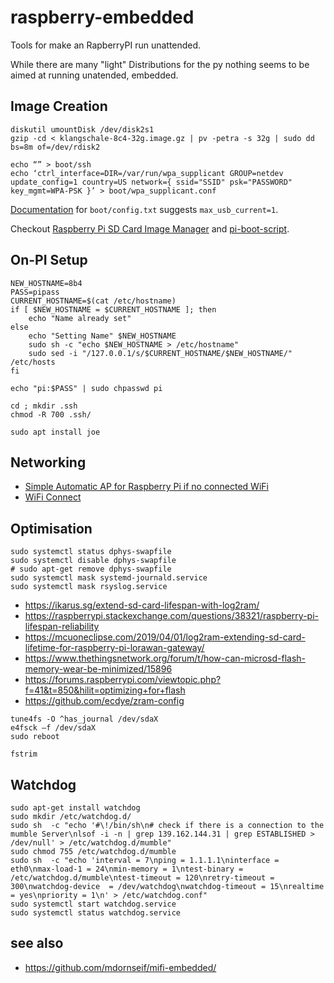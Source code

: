 # raspberry-embedded
Tools for make an RapberryPI run unattended.

While there are many "light" Distributions for the py nothing seems to be aimed at running unatended, embedded.

## Image Creation

```
diskutil umountDisk /dev/disk2s1
gzip -cd < klangschale-8c4-32g.image.gz | pv -petra -s 32g | sudo dd bs=8m of=/dev/rdisk2
```

```
echo “” > boot/ssh
echo ‘ctrl_interface=DIR=/var/run/wpa_supplicant GROUP=netdev update_config=1 country=US network={ ssid="SSID" psk="PASSWORD" key_mgmt=WPA-PSK }’ > boot/wpa_supplicant.conf
```

[Documentation](https://elinux.org/RPiconfig) for `boot/config.txt` suggests `max_usb_current=1`.

Checkout [Raspberry Pi SD Card Image Manager](https://github.com/gitbls/sdm) and [pi-boot-script](https://gitlab.com/JimDanner/pi-boot-script/-/tree/master).

## On-PI Setup

```
NEW_HOSTNAME=8b4
PASS=pipass
CURRENT_HOSTNAME=$(cat /etc/hostname)
if [ $NEW_HOSTNAME = $CURRENT_HOSTNAME ]; then
    echo "Name already set"
else
    echo "Setting Name" $NEW_HOSTNAME
    sudo sh -c "echo $NEW_HOSTNAME > /etc/hostname"
    sudo sed -i "/127.0.0.1/s/$CURRENT_HOSTNAME/$NEW_HOSTNAME/" /etc/hosts
fi

echo "pi:$PASS" | sudo chpasswd pi

cd ; mkdir .ssh
chmod -R 700 .ssh/

sudo apt install joe
```

## Networking

* [Simple Automatic AP for Raspberry Pi if no connected WiFi](https://github.com/gitbls/autoAP)
* [WiFi Connect](https://github.com/balena-os/wifi-connect)

## Optimisation

```
sudo systemctl status dphys-swapfile
sudo systemctl disable dphys-swapfile
# sudo apt-get remove dphys-swapfile 
sudo systemctl mask systemd-journald.service
sudo systemctl mask rsyslog.service
```

* https://ikarus.sg/extend-sd-card-lifespan-with-log2ram/
* https://raspberrypi.stackexchange.com/questions/38321/raspberry-pi-lifespan-reliability
* https://mcuoneclipse.com/2019/04/01/log2ram-extending-sd-card-lifetime-for-raspberry-pi-lorawan-gateway/
* https://www.thethingsnetwork.org/forum/t/how-can-microsd-flash-memory-wear-be-minimized/15896
* https://forums.raspberrypi.com/viewtopic.php?f=41&t=850&hilit=optimizing+for+flash
* https://github.com/ecdye/zram-config

```
tune4fs -O ^has_journal /dev/sdaX
e4fsck –f /dev/sdaX
sudo reboot

fstrim
```

## Watchdog

```
sudo apt-get install watchdog
sudo mkdir /etc/watchdog.d/
sudo sh  -c "echo '#\!/bin/sh\n# check if there is a connection to the mumble Server\nlsof -i -n | grep 139.162.144.31 | grep ESTABLISHED > /dev/null' > /etc/watchdog.d/mumble"
sudo chmod 755 /etc/watchdog.d/mumble
sudo sh  -c "echo 'interval = 7\nping = 1.1.1.1\ninterface = eth0\nmax-load-1 = 24\nmin-memory = 1\ntest-binary = /etc/watchdog.d/mumble\ntest-timeout = 120\nretry-timeout = 300\nwatchdog-device	= /dev/watchdog\nwatchdog-timeout = 15\nrealtime = yes\npriority = 1\n' > /etc/watchdog.conf"
sudo systemctl start watchdog.service
sudo systemctl status watchdog.service
```

## see also

* https://github.com/mdornseif/mifi-embedded/
